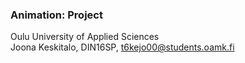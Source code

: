 
### Animation: Project

Oulu University of Applied Sciences
<br /> Joona Keskitalo, DIN16SP, [t6kejo00@students.oamk.fi](mailto:t6kejo00@students.oamk.fi)
